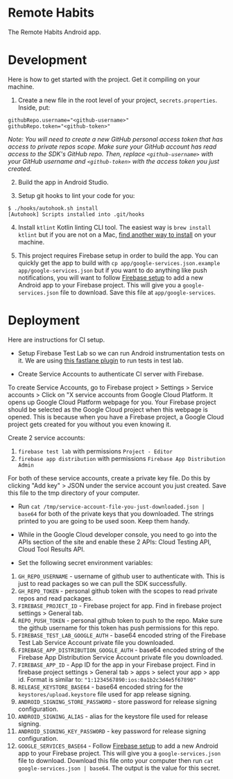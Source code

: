 # Remote Habits

The Remote Habits Android app.

# Development

Here is how to get started with the project. Get it compiling on your machine.

1. Create a new file in the root level of your project, `secrets.properties`. Inside, put:

```
githubRepo.username="<github-username>"
githubRepo.token="<github-token>"
```

*Note: You will need to create a new GitHub personal access token that has access to private repos scope. Make sure your GitHub account has read access to the SDK's GitHub repo. Then, replace `<github-username>` with your GitHub username and `<github-token>` with the access token you just created.*

2. Build the app in Android Studio.

3. Setup git hooks to lint your code for you:

```
$ ./hooks/autohook.sh install
[Autohook] Scripts installed into .git/hooks
```

4. Install `ktlint` Kotlin linting CLI tool. The easiest way is `brew install ktlint` but if you are not on a Mac, [find another way to install](https://ktlint.github.io/#getting-started) on your machine. 

5. This project requires Firebase setup in order to build the app. You can quickly get the app to build with `cp app/google-services.json.example app/google-services.json` but if you want to do anything like push notifications, you will want to follow [Firebase setup](https://firebase.google.com/docs/android/setup) to add a new Android app to your Firebase project. This will give you a `google-services.json` file to download. Save this file at `app/google-services`. 

# Deployment

Here are instructions for CI setup. 

* Setup Firebase Test Lab so we can run Android instrumentation tests on it. We are using [this fastlane plugin](https://github.com/pink-room/fastlane-plugin-run_tests_firebase_testlab) to run tests in test lab.

* Create Service Accounts to authenticate CI server with Firebase. 

To create Service Accounts, go to Firebase project > Settings > Service accounts > Click on "X service accounts from Google Cloud Platform. It opens up Google Cloud Platform webpage for you. Your Firebase project should be selected as the Google Cloud project when this webpage is opened. This is because when you have a Firebase project, a Google Cloud project gets created for you without you even knowing it.

Create 2 service accounts:
1. `firebase test lab` with permissions `Project - Editor`
2. `firebase app distribution` with permissions `Firebase App Distribution Admin`

For both of these service accounts, create a private key file. Do this by clicking "Add key" > JSON under the service account you just created. Save this file to the tmp directory of your computer. 

* Run `cat /tmp/service-account-file-you-just-downloaded.json | base64` for both of the private keys that you downloaded. The strings printed to you are going to be used soon. Keep them handy. 

* While in the Google Cloud developer console, you need to go into the APIs section of the site and enable these 2 APIs: Cloud Testing API, Cloud Tool Results API. 

* Set the following secret environment variables:

1. `GH_REPO_USERNAME` - username of github user to authenticate with. This is just to read packages so we can pull the SDK successfully.
2. `GH_REPO_TOKEN` - personal github token with the scopes to read private repos and read packages. 
3. `FIREBASE_PROJECT_ID` - Firebase project for app. Find in firebase project settings > General tab. 
4. `REPO_PUSH_TOKEN` - personal github token to push to the repo. Make sure the github username for this token has push permissions for this repo. 
5. `FIREBASE_TEST_LAB_GOOGLE_AUTH` - base64 encoded string of the Firebase Test Lab Service Account private file you downloaded. 
6. `FIREBASE_APP_DISTRIBUTION_GOOGLE_AUTH` - base64 encoded string of the Firebase App Distribution Service Account private file you downloaded. 
7. `FIREBASE_APP_ID` - App ID for the app in your Firebase project. Find in firebase project settings > General tab > apps > select your app > app id. Format is similar to: `"1:1234567890:ios:0a1b2c3d4e5f67890"`
8. `RELEASE_KEYSTORE_BASE64` - base64 encoded string for the `keystores/upload.keystore` file used for app release signing. 
9. `ANDROID_SIGNING_STORE_PASSWORD` - store password for release signing configuration.
10. `ANDROID_SIGNING_ALIAS` - alias for the keystore file used for release signing. 
11. `ANDROID_SIGNING_KEY_PASSWORD` - key password for release signing configuration. 
12. `GOOGLE_SERVICES_BASE64` - Follow [Firebase setup](https://firebase.google.com/docs/android/setup) to add a new Android app to your Firebase project. This will give you a `google-services.json` file to download. Download this file onto your computer then run `cat google-services.json | base64`. The output is the value for this secret. 